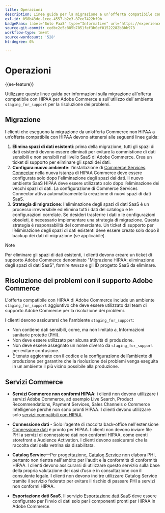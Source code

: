 ```yaml
---
title: Operazioni
description: Linee guida per la migrazione a un’offerta compatibile con HIPAA e per l’utilizzo dell’ambiente di staging secondario per la risoluzione dei problemi.
exl-id: 058b43de-1cee-4557-b2e3-87ee7422bf9b
badgePaas: label="Solo PaaS" type="Informative" url="https://experienceleague.adobe.com/en/docs/commerce/user-guides/product-solutions" tooltip="Applicabile solo ai progetti Adobe Commerce on Cloud (infrastruttura PaaS gestita da Adobe) e ai progetti on-premise."
source-git-commit: cedbc2c5c885b7051fef3b0ef01522282b8bb973
workflow-type: tm+mt
source-wordcount: '528'
ht-degree: 0%

---
```


# Operazioni

{{ee-feature}}

Utilizzare queste linee guida per informazioni sulla migrazione all&#39;offerta compatibile con HIPAA per Adobe Commerce e sull&#39;utilizzo dell&#39;ambiente `staging_for_support` per la risoluzione dei problemi.

## Migrazione

I clienti che eseguono la migrazione da un’offerta Commerce non HIPAA a un’offerta compatibile con HIPAA devono attenersi alle seguenti linee guida:

1. **Elimina spazi di dati esistenti**: prima della migrazione, tutti gli spazi di dati esistenti devono essere eliminati per evitare la commistione di dati sensibili e non sensibili nel livello SaaS di Adobe Commerce. Crea un ticket di supporto per eliminare gli spazi dei dati.
1. **Configura nuovo ambiente**: l&#39;installazione di [Commerce Services Connector](https://experienceleague.adobe.com/en/docs/commerce/user-guides/integration-services/saas) nella nuova istanza di HIPAA Commerce deve essere configurata solo dopo l&#39;eliminazione degli spazi dei dati. Il nuovo ambiente SaaS HIPAA deve essere utilizzato solo dopo l’eliminazione dei vecchi spazi di dati. La configurazione di Commerce Services Connector attiva automaticamente la creazione di nuovi spazi di dati SaaS.
1. **Strategia di migrazione**: l&#39;eliminazione degli spazi di dati SaaS è un processo irreversibile ed elimina tutti i dati del catalogo e le configurazioni correlate. Se desideri trasferire i dati o le configurazioni obsoleti, è necessario implementare una strategia di migrazione. Questa strategia è responsabilità del commerciante. Un ticket di supporto per l’eliminazione degli spazi di dati esistenti deve essere creato solo dopo il backup dei dati di migrazione (se applicabile).

>[!NOTE]
>Per eliminare gli spazi di dati esistenti, i clienti devono creare un ticket di supporto Adobe Commerce denominato &quot;Migrazione HIPAA: eliminazione degli spazi di dati SaaS&quot;, fornire `MAGEID` e gli ID progetto SaaS da eliminare.

## Risoluzione dei problemi con il supporto Adobe Commerce

L&#39;offerta compatibile con HIPAA di Adobe Commerce include un ambiente `staging_for_support` aggiuntivo che deve essere utilizzato dal team di supporto Adobe Commerce per la risoluzione dei problemi.

I clienti devono assicurarsi che l&#39;ambiente `staging_for_support`:

- Non contiene dati sensibili, come, ma non limitato a, Informazioni sanitarie protette (PHI).
- Non deve essere utilizzato per alcuna attività di produzione.
- Non deve essere assegnato un nome diverso da `staging_for_support` per evitare confusione.
- È tenuto aggiornato con il codice e la configurazione dell’ambiente di produzione per garantire che la risoluzione dei problemi venga eseguita in un ambiente il più vicino possibile alla produzione.

## Servizi Commerce

- **Servizi Commerce non conformi HIPAA**: i clienti non devono utilizzare i servizi Adobe Commerce, ad esempio Live Search, Product Recommendations, Payment Services, Sales Channels o Commerce Intelligence perché non sono pronti HIPAA. I clienti devono utilizzare solo [servizi compatibili con HIPAA](overview.md).

- **Connessione dati** - Solo l&#39;agente di raccolta back-office nell&#39;estensione [Connessione dati](https://experienceleague.adobe.com/en/docs/commerce/data-connection/overview) è pronto per HIPAA. I clienti non devono inviare file PHI a servizi di connessione dati non conformi HIPAA, come eventi storefront e Audience Activation. I clienti devono assicurarsi che la raccolta dati della vetrina sia disabilitata.

- **Catalog Service**—Per progettazione, [Catalog Service](https://experienceleague.adobe.com/en/docs/commerce/catalog-service/overview) non elabora PHI, pertanto non rientra nell&#39;ambito per l&#39;audit e la conformità di conformità HIPAA. I clienti devono assicurarsi di utilizzare questo servizio sulla base della propria valutazione dei casi d’uso e in consultazione con il consulente legale. I clienti non devono inoltre utilizzare Catalog Service tramite il servizio federato per evitare il rischio di passare PHI a servizi non conformi HIPAA.

- **Esportazione dati SaaS**. Il servizio [Esportazione dati SaaS](https://experienceleague.adobe.com/en/docs/commerce/saas-data-export/overview) deve essere configurato per l&#39;invio di dati solo per i componenti pronti per HIPAA in Adobe Commerce.
